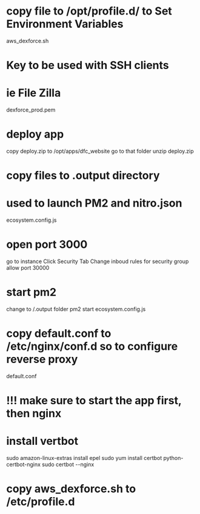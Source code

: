 # copy file to /opt/profile.d/ to Set Environment Variables
aws_dexforce.sh

# Key to be used with SSH clients
# ie File Zilla
dexforce_prod.pem

# deploy app
copy deploy.zip to /opt/apps/dfc_website
go to that folder
unzip deploy.zip

# copy files to .output directory 
# used to launch PM2 and nitro.json
ecosystem.config.js

# open port 3000 
go to instance
Click Security Tab
Change inboud rules for security group 
allow port 30000

# start pm2
change to /.output folder
pm2 start ecosystem.config.js


# copy default.conf to /etc/nginx/conf.d so to configure reverse proxy
default.conf

# !!! make sure to start the app first, then nginx

# install vertbot

sudo amazon-linux-extras install epel
sudo yum install certbot python-certbot-nginx
sudo certbot --nginx

# copy aws_dexforce.sh to /etc/profile.d



